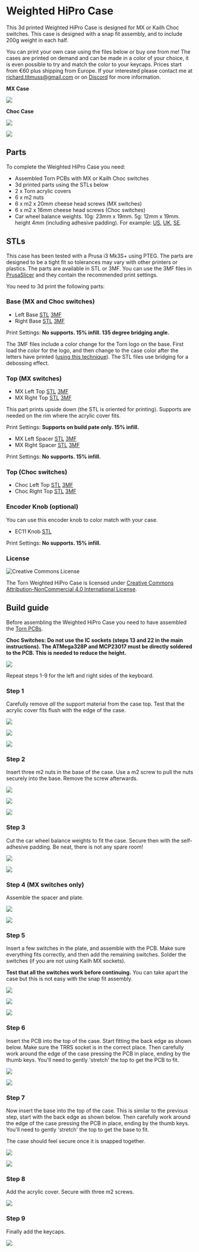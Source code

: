 # Weighted HiPro Case

This 3d printed Weighted HiPro Case is designed for MX or Kailh Choc switches. This case is designed
with a snap fit assembly, and to include 200g weight in each half.

You can print your own case using the files below or buy one from me! The cases are printed on demand
and can be made in a color of your choice, it is even possible to try and match the color to your keycaps.
Prices start from €60 plus shipping from Europe. If your interested please contact me at
richard.titmuss@gmail.com or on [Discord](https://discordapp.com/users/745293992044003348/) for more
information.

**MX Case**

![](./img/PXL_20210714_175756116.jpg)

**Choc Case**

![](./img/IMG_9089.jpg)

![](./img/PXL_20210715_151525511.jpg)

## Parts

To complete the Weighted HiPro Case you need:

- Assembled Torn PCBs with MX or Kailh Choc switches
- 3d printed parts using the STLs below
- 2 x Torn acrylic covers
- 6 x m2 nuts
- 6 x m2 x 20mm cheese head screws (MX switches)
- 6 x m2 x 16mm cheese head screws (Choc switches)
- Car wheel balance weights. 10g: 23mm x 19mm. 5g: 12mm x 19mm. height 4mm (including adhesive padding).
For example:
[US](https://www.amazon.com/Pit-Posse-Balancing-Weights-Adhesive/dp/B00OQWS98S/ref=sr_1_13?dchild=1&keywords=balancing+weight&qid=1620718949&sr=8-13),
[UK](https://www.amazon.co.uk/FIERCE-CYCLE-Balance-Weights-Motorcycle/dp/B07QQ539GV/ref=sr_1_7?crid=7JSFKDWAYNL7&dchild=1&keywords=balancing+weights&qid=1620718843&sprefix=balancing+wei%2Caps%2C164&sr=8-7),
[SE](https://www.amazon.se/gp/product/B01GHKG18G/ref=ppx_yo_dt_b_asin_image_o00_s00?ie=UTF8&psc=1).


## STLs

This case has been tested with a Prusa i3 Mk3S+ using PTEG. The parts are designed to be a tight fit
so tolerances may vary with other printers or plastics. The parts are available in STL or 3MF. You
can use the 3MF files in [PrusaSlicer](https://www.prusa3d.com/prusaslicer/) and they contain the
recommended print settings.

You need to 3d print the following parts:

### Base (MX and Choc switches)

- Left Base [STL](./stl/Left%20base.stl) [3MF](./stl/Left%20base.3mf)
- Right Base [STL](./stl/Right%20base.stl) [3MF](./stl/Right%20base.3mf)

Print Settings: **No supports. 15% infill. 135 degree bridging angle.**

The 3MF files include a color change for the Torn logo on the base. First load the color for the logo,
and then change to the case color after the letters have printed
([using this technique](https://forum.prusaprinters.org/forum/prusaslicer/manual-multicolor/)).
The STL files use bridging for a debossing effect.

### Top (MX switches)

- MX Left Top [STL](./stl/Left%20MX%20top.stl) [3MF](./stl/Left%20MX%20top.3mf)
- MX Right Top [STL](./stl/Right%20MX%20top.stl) [3MF](./stl/Right%20MX%20top.3mf)

This part prints upside down (the STL is oriented for printing). Supports are needed on the rim 
where the acrylic cover fits.

Print Settings: **Supports on build pate only. 15% infill.**

- MX Left Spacer [STL](./stl/Left%20MX%20Spacer.stl) [3MF](./stl/Left%20MX%20Spacer.3mf)
- MX Right Spacer [STL](./stl/Right%20MX%20Spacer.stl) [3MF](./stl/Right%20MX%20Spacer.3mf)

Print Settings: **No supports. 15% infill.**

### Top (Choc switches)

- Choc Left Top [STL](./stl/Left%20Choc%20top.stl) [3MF](./stl/Left%20Choc%20top.3mf)
- Choc Right Top [STL](./stl/Right%20Choc%20top.stl) [3MF](./stl/Right%20Choc%20top.3mf)

### Encoder Knob (optional)

You can use this encoder knob to color match with your case.

- EC11 Knob [STL](./stl/EC11%20Knob.stl)

Print Settings: **No supports. 15% infill.**

### License

![Creative Commons License](https://i.creativecommons.org/l/by-nc/4.0/88x31.png)

The Torn Weighted HiPro Case is licensed under [Creative Commons Attribution-NonCommercial 4.0 International License](https://creativecommons.org/licenses/by-nc/4.0).

## Build guide

Before assembling the Weighted HiPro Case you need to have assembled the [Torn PCBs](../../doc/pcb.md).

**Choc Switches: Do not use the IC sockets (steps 13 and 22 in the main instructions). The ATMega328P and MCP23017 
must be directly soldered to the PCB. This is needed to reduce the height.**

![](../../doc/build/image3.jpg)

Repeat steps 1-9 for the left and right sides of the keyboard.

### Step 1

Carefully remove *all* the support material from the case top. Test that the acrylic cover fits
flush with the edge of the case.

![](./img/IMG_9088.jpg)

![](./img/IMG_9068.jpg)

![](./img/IMG_9069.jpg)

### Step 2

Insert three m2 nuts in the base of the case. Use a m2 screw to pull the nuts securely into the
base. Remove the screw afterwards. 

![](./img/IMG_9070.jpg)

![](./img/IMG_9071.jpg)

![](./img/IMG_9072.jpg)

### Step 3

Cut the car wheel balance weights to fit the case. Secure then with the self-adhesive padding. Be
neat, there is not any spare room! 

![](./img/IMG_9073.jpg)

![](./img/IMG_9074.jpg)

### Step 4 (MX switches only)

Assemble the spacer and plate. 

![](./img/IMG_9075.jpg)

![](./img/IMG_9076.jpg)

### Step 5

Insert a few switches in the plate, and assemble with the PCB. Make sure everything fits correctly,
and then add the remaining switches. Solder the switches (if you are not using Kailh MX sockets).

**Test that all the switches work before continuing.** You can take apart the case but this is not
easy with the snap fit assembly.

![](./img/IMG_9077.jpg)

![](./img/IMG_9078.jpg)

![](./img/IMG_9079.jpg)

### Step 6

Insert the PCB into the top of the case. Start fitting the back edge as shown below. Make sure the
TRRS socket is in the correct place. Then carefully work around the edge of the case pressing the PCB
in place, ending by the thumb keys. You'll need to gently 'stretch' the top to get the PCB to fit.

![](./img/IMG_9080.jpg)

![](./img/IMG_9081.jpg)

### Step 7

Now insert the base into the top of the case. This is similar to the previous step, start with the
back edge as shown below. Then carefully work around the edge of the case pressing the PCB
in place, ending by the thumb keys. You'll need to gently 'stretch' the top to get the base to fit.

The case should feel secure once it is snapped together.

![](./img/IMG_9082.jpg)

![](./img/IMG_9083.jpg)

### Step 8

Add the acrylic cover. Secure with three m2 screws.

![](./img/IMG_9084.jpg)

### Step 9

Finally add the keycaps.

![](./img/IMG_9085.jpg)
